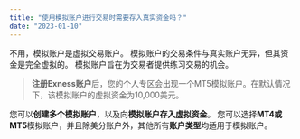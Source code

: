 ```yaml
---
title: "使用模拟账户进行交易时需要存入真实资金吗？"
date: "2023-01-10"
---
```


不用，模拟账户是虚拟交易账户。 模拟账户的交易条件与真实账户无异，但其资金是完全虚拟的。 模拟账户旨在为交易者提供练习交易的机会。

> **注册Exness账户**后，您的个人专区会出现一个MT5模拟账户。在默认情况下，该模拟账户的虚拟资金为10,000美元。

您可以**创建多个模拟账户**，以及向**模拟账户存入虚拟资金**。 您可以选择**MT4或MT5**模拟账户，并且除美分账户外，其他所有**账户类型**均适用于模拟账户。
